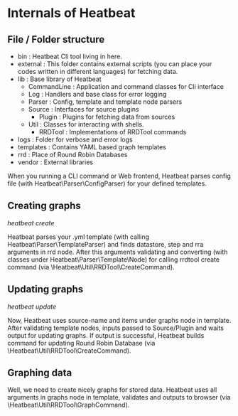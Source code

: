 Internals of Heatbeat
=====================

File / Folder structure
-----------------------

* bin :			Heatbeat Cli tool living in here. 
* external : 	This folder contains external scripts (you can place your codes written in different languages) for fetching data. 
* lib :			Base library of Heatbeat 
	* CommandLine : 	Application and command classes for Cli interface
	* Log :			 	Handlers and base class for error logging
	* Parser :			Config, template and template node parsers 
	* Source :			Interfaces for source plugins
		* Plugin :			Plugins for fetching data from sources
	* Util :			Classes for interacting with shells. 
		* RRDTool :			Implementations of RRDTool commands
* logs : 		Folder for verbose and error logs
* templates : 	Contains YAML based graph templates
* rrd :			Place of Round Robin Databases
* vendor : 		External libraries 
	
	
When you running a CLI command or Web frontend, Heatbeat parses config file (with Heatbeat\Parser\ConfigParser) for your defined templates. 

Creating graphs
---------------
*heatbeat create*

Heatbeat parses your .yml template (with calling Heatbeat\Parser\TemplateParser) and finds datastore, step and rra arguments in rrd node. After this arguments validating and converting (with classes under Heatbeat\Parser\Template\Node) for calling rrdtool create command (via \Heatbeat\Util\RRDTool\CreateCommand). 


Updating graphs
---------------
*heatbeat update*

Now, Heatbeat uses source-name and items under graphs node in template. After validating template nodes, inputs passed to Source/Plugin and waits output for updating graphs. If output is successful, Heatbeat builds command for updating Round Robin Database (via \Heatbeat\Util\RRDTool\CreateCommand). 

Graphing data
-------------

Well, we need to create nicely graphs for stored data. Heatbeat uses all arguments in graphs node in template, validates and outputs to browser (via \Heatbeat\Util\RRDTool\GraphCommand). 